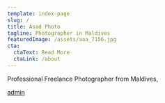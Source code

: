 ```yaml
---
template: index-page
slug: /
title: Asad Photo
tagline: Photographer in Maldives
featuredImage: /assets/aaa_7156.jpg
cta:
  ctaText: Read More
  ctaLink: /about
---
```

Professional Freelance Photographer from Maldives,



[a﻿dmin](https://1.asad.photo/admin/)